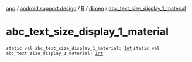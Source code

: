 [app](../../../index.md) / [android.support.design](../../index.md) / [R](../index.md) / [dimen](index.md) / [abc_text_size_display_1_material](./abc_text_size_display_1_material.md)

# abc_text_size_display_1_material

`static val abc_text_size_display_1_material: `[`Int`](https://kotlinlang.org/api/latest/jvm/stdlib/kotlin/-int/index.html)
`static val abc_text_size_display_1_material: `[`Int`](https://kotlinlang.org/api/latest/jvm/stdlib/kotlin/-int/index.html)